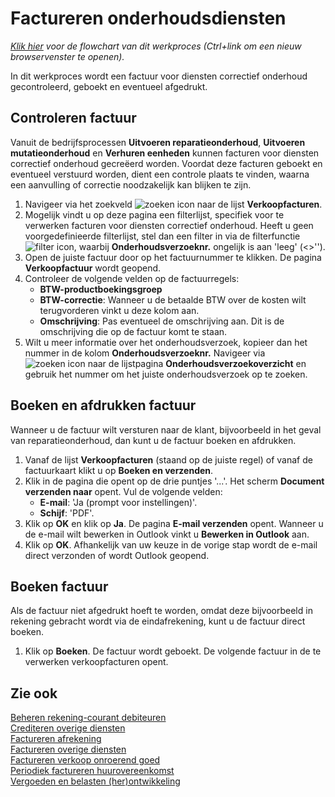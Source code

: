 # Factureren onderhoudsdiensten

*[Klik hier](https://cegeka-dsabestpracticeprocessen.mavimcloud.com//Portal/code?id=6a2&view=Chart&maximize=true) voor de flowchart van dit werkproces (Ctrl+link om een nieuw browservenster te openen).*

In dit werkproces wordt een factuur voor diensten correctief onderhoud gecontroleerd, geboekt en eventueel afgedrukt.

## Controleren factuur

Vanuit de bedrijfsprocessen **Uitvoeren reparatieonderhoud**, **Uitvoeren mutatieonderhoud** en **Verhuren eenheden** kunnen facturen voor diensten correctief onderhoud gecreëerd worden. Voordat deze facturen geboekt en eventueel verstuurd worden, dient een controle plaats te vinden, waarna een aanvulling of correctie noodzakelijk kan blijken te zijn.

1. Navigeer via het zoekveld ![zoeken icon](/assets/images/zoeken.png "zoeken icon") naar de lijst **Verkoopfacturen**.
2. Mogelijk vindt u op deze pagina een filterlijst, specifiek voor te verwerken facturen voor diensten correctief onderhoud. Heeft u geen voorgedefinieerde filterlijst, stel dan een filter in via de filterfunctie ![filter icon](/assets/images/filter.png "filter icon"), waarbij **Onderhoudsverzoeknr.** ongelijk is aan 'leeg' (<>'').
3. Open de juiste factuur door op het factuurnummer te klikken. De pagina **Verkoopfactuur** wordt geopend.
4. Controleer de volgende velden op de factuurregels:
    * **BTW-productboekingsgroep**
    * **BTW-correctie**: Wanneer u de betaalde BTW over de kosten wilt terugvorderen vinkt u deze kolom aan.
    * **Omschrijving**: Pas eventueel de omschrijving aan. Dit is de omschrijving die op de factuur komt te staan.
5. Wilt u meer informatie over het onderhoudsverzoek, kopieer dan het nummer in de kolom **Onderhoudsverzoeknr.** Navigeer via ![zoeken icon](/assets/images/zoeken.png "zoeken icon") naar de lijstpagina **Onderhoudsverzoekoverzicht** en gebruik het nummer om het juiste onderhoudsverzoek op te zoeken.

## Boeken en afdrukken factuur

Wanneer u de factuur wilt versturen naar de klant, bijvoorbeeld in het geval van reparatieonderhoud, dan kunt u de factuur boeken en afdrukken.

1. Vanaf de lijst **Verkoopfacturen** (staand op de juiste regel) of vanaf de factuurkaart klikt u op **Boeken en verzenden**.
2. Klik in de pagina die opent op de drie puntjes '...'. Het scherm **Document verzenden naar** opent. Vul de volgende velden:
    * **E-mail**: 'Ja (prompt voor instellingen)'.
    * **Schijf**: 'PDF'.
3. Klik op **OK** en klik op **Ja**. De pagina **E-mail verzenden** opent. Wanneer u de e-mail wilt bewerken in Outlook vinkt u **Bewerken in Outlook** aan.
4. Klik op **OK**. Afhankelijk van uw keuze in de vorige stap wordt de e-mail direct verzonden of wordt Outlook geopend.

## Boeken factuur

Als de factuur niet afgedrukt hoeft te worden, omdat deze bijvoorbeeld in rekening gebracht wordt via de eindafrekening, kunt u de factuur direct boeken.

1. Klik op **Boeken**. De factuur wordt geboekt. De volgende factuur in de te verwerken verkoopfacturen opent.

## Zie ook

[Beheren rekening-courant debiteuren](../beheren-rekening-courant-debiteuren/)  
[Crediteren overige diensten](../crediteren-overige-diensten/)  
[Factureren afrekening](../factureren-afrekening/)  
[Factureren overige diensten](../factureren-overige-diensten/)  
[Factureren verkoop onroerend goed](../factureren-verkoop-onroerend-goed/)  
[Periodiek factureren huurovereenkomst](../periodiek-factureren-huurovereenkomst/)  
[Vergoeden en belasten (her)ontwikkeling](../vergoeden-en-belasten-(her)ontwikkeling/)  
